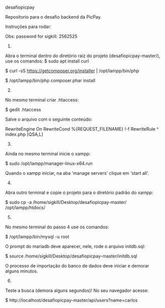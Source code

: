 
desafiopicpay

Repositorio para o desafio backend da PicPay.

Instruções para rodar:

Obs: password for sigkill: 2562525

1.

Abra o terminal dentro do diretório raiz do projeto (desafiopicpay-master/), use os comandos: $ sudo apt install curl

$ curl -sS https://getcomposer.org/installer | /opt/lampp/bin/php

$ /opt/lampp/bin/php composer.phar install

2.

No mesmo terminal criar .htaccess:

$ gedit .htaccess

Salve o arquivo com o seguinte conteúdo:

RewriteEngine On RewriteCond %{REQUEST_FILENAME} !-f RewriteRule ^ index.php [QSA,L]

3.

Ainda no mesmo terminal inicie o xampp:

$ sudo /opt/lampp/manager-linux-x64.run

Quando o xampp iniciar, na aba 'manage servers' clique em 'start all'.

4.

Abra outro terminal e copie o projeto para o diretório padrão do xampp:

$ sudo cp -a /home/sigkill/Desktop/desafiopicpay-master/ /opt/lampp/htdocs/

5.

No mesmo terminal do passo 4 use os comandos:

$ /opt/lampp/bin/mysql -u root

O prompt do mariadb deve aparecer, nele, rode o arquivo initdb.sql:

$ source /home/sigkill/Desktop/desafiopicpay-master/initdb.sql

O processo de importação do banco de dados deve iniciar e demorar alguns minutos.

6.

Teste a busca (demora alguns segundos)! No seu navegador acesse:

$ http://localhost/desafiopicpay-master/api/users?name=carlos

